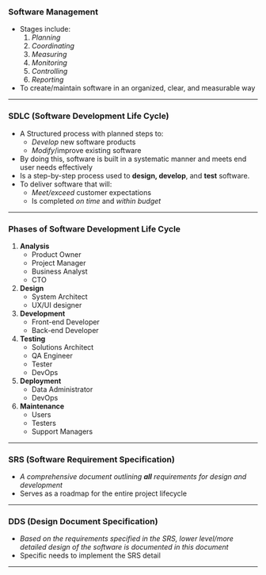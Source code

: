### Software Management
- Stages include:
	1. *Planning*
	2. *Coordinating*
	3. *Measuring*
	4. *Monitoring*
	5. *Controlling*
	6. *Reporting*
- To create/maintain software in an organized, clear, and measurable way
---
### SDLC (Software Development Life Cycle)
- A Structured process with planned steps to:
	- *Develop* new software products
	- *Modify*/improve existing software
- By doing this, software is built in a systematic manner and meets end user needs effectively
- Is a step-by-step process used to **design, develop**, and **test** software.
- To deliver software that will:
	- *Meet/exceed* customer expectations
	- Is completed *on time* and *within budget*
---
### Phases of Software Development Life Cycle
1. **Analysis**
	- Product Owner
	- Project Manager
	- Business Analyst
	- CTO
2. **Design**
	- System Architect
	- UX/UI designer
3. **Development**
	- Front-end Developer
	- Back-end Developer
4. **Testing**
	- Solutions Architect
	- QA Engineer
	- Tester
	- DevOps
5. **Deployment**
	- Data Administrator
	- DevOps
6. **Maintenance**
	- Users
	- Testers
	- Support Managers
---
### SRS (Software Requirement Specification)
- *A comprehensive document outlining **all** requirements for design and development*
- Serves as a roadmap for the entire project lifecycle
---
### DDS (Design Document Specification)
- *Based on the requirements specified in the SRS, lower level/more detailed design of the software is documented in this document*
- Specific needs to implement the SRS detail
---
